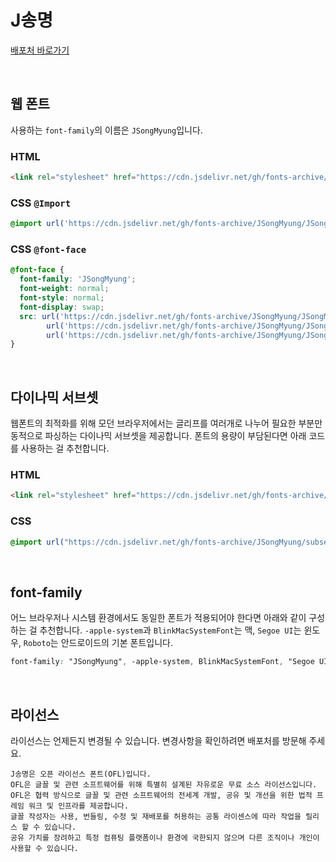 # J송명

[배포처 바로가기](https://jikjisoft.com/freefont/5f9661e088228e152ce089f4)

&nbsp;

## 웹 폰트

사용하는 `font-family`의 이름은 `JSongMyung`입니다.

### HTML

```html
<link rel="stylesheet" href="https://cdn.jsdelivr.net/gh/fonts-archive/JSongMyung/JSongMyung.css" type="text/css"/>
```

### CSS `@Import`

```css
@import url('https://cdn.jsdelivr.net/gh/fonts-archive/JSongMyung/JSongMyung.css');
```

### CSS `@font-face`

```css
@font-face {
  font-family: 'JSongMyung';
  font-weight: normal;
  font-style: normal;
  font-display: swap;
  src: url('https://cdn.jsdelivr.net/gh/fonts-archive/JSongMyung/JSongMyung-Regular.woff2') format('woff2'),
        url('https://cdn.jsdelivr.net/gh/fonts-archive/JSongMyung/JSongMyung-Regular.woff') format('woff'),
        url('https://cdn.jsdelivr.net/gh/fonts-archive/JSongMyung/JSongMyung-Regular.otf') format('opentype');
}
```

&nbsp;

## 다이나믹 서브셋

웹폰트의 최적화를 위해 모던 브라우저에서는 글리프를 여러개로 나누어 필요한 부분만 동적으로 파싱하는 다이나믹 서브셋을 제공합니다. 폰트의 용량이 부담된다면 아래 코드를 사용하는 걸 추천합니다.

### HTML

```html
<link rel="stylesheet" href="https://cdn.jsdelivr.net/gh/fonts-archive/JSongMyung/subsets/JSongMyung-dynamic-subset.css" type="text/css"/>
```

### CSS

```css
@import url("https://cdn.jsdelivr.net/gh/fonts-archive/JSongMyung/subsets/JSongMyung-dynamic-subset.css");
```

&nbsp;

## font-family

어느 브라우저나 시스템 환경에서도 동일한 폰트가 적용되어야 한다면 아래와 같이 구성하는 걸 추천합니다. `-apple-system`과 `BlinkMacSystemFont`는 맥, `Segoe UI`는 윈도우, `Roboto`는 안드로이드의 기본 폰트입니다.

```css
font-family: "JSongMyung", -apple-system, BlinkMacSystemFont, "Segoe UI",Roboto, Oxygen, Ubuntu, Cantarell, "Open Sans", "Helvetica Neue", sans-serif;
```

&nbsp;

## 라이선스

라이선스는 언제든지 변경될 수 있습니다. 변경사항을 확인하려면 배포처를 방문해 주세요.

```
J송명은 오픈 라이선스 폰트(OFL)입니다.
OFL은 글꼴 및 관련 소프트웨어를 위해 특별히 설계된 자유로운 무료 소스 라이선스입니다.
OFL은 협력 방식으로 글꼴 및 관련 소프트웨어의 전세계 개발, 공유 및 개선을 위한 법적 프레임 워크 및 인프라를 제공합니다.
글꼴 작성자는 사용, 번들링, 수정 및 재배포를 허용하는 공통 라이센스에 따라 작업을 릴리스 할 수 있습니다.
공유 가치를 장려하고 특정 컴퓨팅 플랫폼이나 환경에 국한되지 않으며 다른 조직이나 개인이 사용할 수 있습니다.
```
